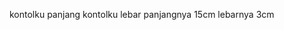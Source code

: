 kontolku panjang
kontolku lebar
panjangnya 15cm
lebarnya 3cm

<!---
princenizroh/princenizroh is a ✨ special ✨ repository because its `README.md` (this file) appears on your GitHub profile.
You can click the Preview link to take a look at your changes.
--->
